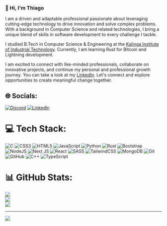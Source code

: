 ### 👋 Hi, I'm Thiago

I am a driven and adaptable professional passionate about leveraging cutting-edge technology to drive innovation and solve complex problems. With a background in Computer Science and related technologies, I bring a unique blend of skills in software development to every challenge I tackle.

I studied B.Tech in Computer Science & Engineering at the [Kalinga Institute of Industrial Technology](https://kiit.ac.in/). Currently, I am learning Rust for Bitcoin and Lightning development.

I am excited to connect with like-minded professionals, collaborate on innovative projects, and continue my personal and professional growth journey. You can take a look at my [LinkedIn](www.linkedin.com/in/tiagontalani). Let's connect and explore opportunities to create meaningful change together.


## 🌐 Socials:
[![Discord](https://img.shields.io/badge/Discord-%237289DA.svg?logo=discord&logoColor=white)](https://discord.gg/thiago_code6599) [![LinkedIn](https://img.shields.io/badge/LinkedIn-%230077B5.svg?logo=linkedin&logoColor=white)](https://linkedin.com/in/tiagontalani) 

# 💻 Tech Stack:
![C](https://img.shields.io/badge/c-%2300599C.svg?style=for-the-badge&logo=c&logoColor=white) ![CSS3](https://img.shields.io/badge/css3-%231572B6.svg?style=for-the-badge&logo=css3&logoColor=white) ![HTML5](https://img.shields.io/badge/html5-%23E34F26.svg?style=for-the-badge&logo=html5&logoColor=white) ![JavaScript](https://img.shields.io/badge/javascript-%23323330.svg?style=for-the-badge&logo=javascript&logoColor=%23F7DF1E) ![Python](https://img.shields.io/badge/python-3670A0?style=for-the-badge&logo=python&logoColor=ffdd54) ![Rust](https://img.shields.io/badge/rust-%23000000.svg?style=for-the-badge&logo=rust&logoColor=white) ![Bootstrap](https://img.shields.io/badge/bootstrap-%238511FA.svg?style=for-the-badge&logo=bootstrap&logoColor=white) ![NodeJS](https://img.shields.io/badge/node.js-6DA55F?style=for-the-badge&logo=node.js&logoColor=white) ![Next JS](https://img.shields.io/badge/Next-black?style=for-the-badge&logo=next.js&logoColor=white) ![React](https://img.shields.io/badge/react-%2320232a.svg?style=for-the-badge&logo=react&logoColor=%2361DAFB) ![SASS](https://img.shields.io/badge/SASS-hotpink.svg?style=for-the-badge&logo=SASS&logoColor=white) ![TailwindCSS](https://img.shields.io/badge/tailwindcss-%2338B2AC.svg?style=for-the-badge&logo=tailwind-css&logoColor=white) ![MongoDB](https://img.shields.io/badge/MongoDB-%234ea94b.svg?style=for-the-badge&logo=mongodb&logoColor=white) ![Git](https://img.shields.io/badge/git-%23F05033.svg?style=for-the-badge&logo=git&logoColor=white) ![GitHub](https://img.shields.io/badge/github-%23121011.svg?style=for-the-badge&logo=github&logoColor=white) ![C++](https://img.shields.io/badge/c++-%2300599C.svg?style=for-the-badge&logo=c%2B%2B&logoColor=white) ![TypeScript](https://img.shields.io/badge/typescript-%23007ACC.svg?style=for-the-badge&logo=typescript&logoColor=white)
# 📊 GitHub Stats:
![](https://github-readme-stats.vercel.app/api?username=thiago-Coderr&theme=dark&hide_border=false&include_all_commits=false&count_private=false)<br/>
![](https://github-readme-streak-stats.herokuapp.com/?user=thiago-Coderr&theme=dark&hide_border=false)<br/>
![](https://github-readme-stats.vercel.app/api/top-langs/?username=thiago-Coderr&theme=dark&hide_border=false&include_all_commits=false&count_private=false&layout=compact)

---
[![](https://visitcount.itsvg.in/api?id=thiago-Coderr&icon=0&color=0)](https://visitcount.itsvg.in)

<!-- Proudly created with GPRM ( https://gprm.itsvg.in ) -->

